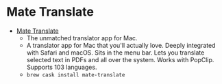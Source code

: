 # Mate Translate
- [Mate Translate](https://twopeoplesoftware.com/mate)
  -  The unmatched translator app for Mac.
  - A translator app for Mac that you'll actually love. Deeply integrated with Safari and macOS. Sits in the menu bar. Lets you translate selected text in PDFs and all over the system. Works with PopClip. Supports 103 languages.
  - `brew cask install mate-translate`
